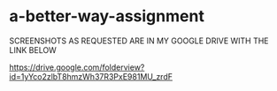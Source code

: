 # a-better-way-assignment

SCREENSHOTS AS REQUESTED ARE IN MY GOOGLE DRIVE WITH THE LINK BELOW

https://drive.google.com/folderview?id=1yYco2zlbT8hmzWh37R3PxE981MU_zrdF
